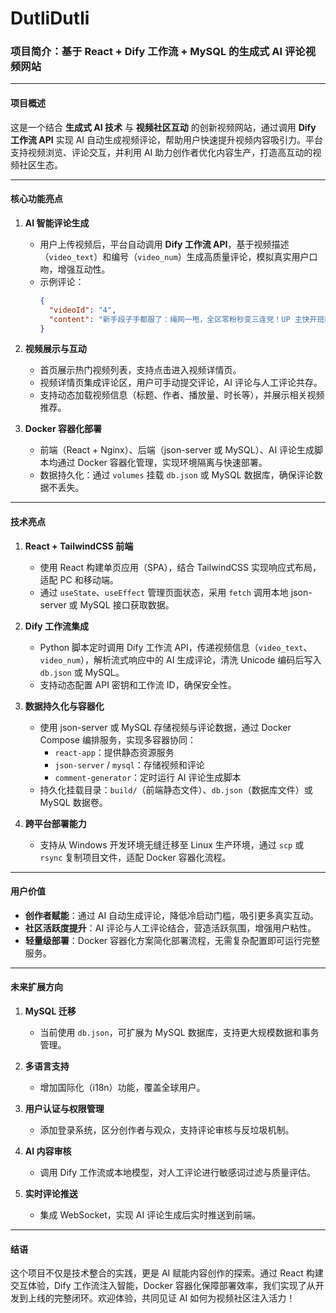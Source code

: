 # DutliDutli

### 项目简介：基于 React + Dify 工作流 + MySQL 的生成式 AI 评论视频网站  

---

#### **项目概述**  
这是一个结合 **生成式 AI 技术** 与 **视频社区互动** 的创新视频网站，通过调用 **Dify 工作流 API** 实现 AI 自动生成视频评论，帮助用户快速提升视频内容吸引力。平台支持视频浏览、评论交互，并利用 AI 助力创作者优化内容生产，打造高互动的视频社区生态。  

---

#### **核心功能亮点**  
1. **AI 智能评论生成**  
   - 用户上传视频后，平台自动调用 **Dify 工作流 API**，基于视频描述（`video_text`）和编号（`video_num`）生成高质量评论，模拟真实用户口吻，增强互动性。  
   - 示例评论：  
     ```json
     {
       "videoId": "4",
       "content": "新手段子手都服了：绳网一甩，全区零粉秒变三连党！UP 主快开班教学！"
     }
     ```

2. **视频展示与互动**  
   - 首页展示热门视频列表，支持点击进入视频详情页。  
   - 视频详情页集成评论区，用户可手动提交评论，AI 评论与人工评论共存。  
   - 支持动态加载视频信息（标题、作者、播放量、时长等），并展示相关视频推荐。  

3. **Docker 容器化部署**  
   - 前端（React + Nginx）、后端（json-server 或 MySQL）、AI 评论生成脚本均通过 Docker 容器化管理，实现环境隔离与快速部署。  
   - 数据持久化：通过 `volumes` 挂载 `db.json` 或 MySQL 数据库，确保评论数据不丢失。  

---

#### **技术亮点**  
1. **React + TailwindCSS 前端**  
   - 使用 React 构建单页应用（SPA），结合 TailwindCSS 实现响应式布局，适配 PC 和移动端。  
   - 通过 `useState`、`useEffect` 管理页面状态，采用 `fetch` 调用本地 json-server 或 MySQL 接口获取数据。  

2. **Dify 工作流集成**  
   - Python 脚本定时调用 Dify 工作流 API，传递视频信息（`video_text`、`video_num`），解析流式响应中的 AI 生成评论，清洗 Unicode 编码后写入 `db.json` 或 MySQL。  
   - 支持动态配置 API 密钥和工作流 ID，确保安全性。  

3. **数据持久化与容器化**  
   - 使用 json-server 或 MySQL 存储视频与评论数据，通过 Docker Compose 编排服务，实现多容器协同：  
     - `react-app`：提供静态资源服务  
     - `json-server` / `mysql`：存储视频和评论  
     - `comment-generator`：定时运行 AI 评论生成脚本  
   - 持久化挂载目录：`build/`（前端静态文件）、`db.json`（数据库文件）或 MySQL 数据卷。  

4. **跨平台部署能力**  
   - 支持从 Windows 开发环境无缝迁移至 Linux 生产环境，通过 `scp` 或 `rsync` 复制项目文件，适配 Docker 容器化流程。  

---

#### **用户价值**  
- **创作者赋能**：通过 AI 自动生成评论，降低冷启动门槛，吸引更多真实互动。  
- **社区活跃度提升**：AI 评论与人工评论结合，营造活跃氛围，增强用户粘性。  
- **轻量级部署**：Docker 容器化方案简化部署流程，无需复杂配置即可运行完整服务。  

---

#### **未来扩展方向**  
1. **MySQL 迁移**  
   - 当前使用 `db.json`，可扩展为 MySQL 数据库，支持更大规模数据和事务管理。  

2. **多语言支持**  
   - 增加国际化（i18n）功能，覆盖全球用户。  

3. **用户认证与权限管理**  
   - 添加登录系统，区分创作者与观众，支持评论审核与反垃圾机制。  

4. **AI 内容审核**  
   - 调用 Dify 工作流或本地模型，对人工评论进行敏感词过滤与质量评估。  

5. **实时评论推送**  
   - 集成 WebSocket，实现 AI 评论生成后实时推送到前端。  

---

#### **结语**  
这个项目不仅是技术整合的实践，更是 AI 赋能内容创作的探索。通过 React 构建交互体验，Dify 工作流注入智能，Docker 容器化保障部署效率，我们实现了从开发到上线的完整闭环。欢迎体验，共同见证 AI 如何为视频社区注入活力！  


